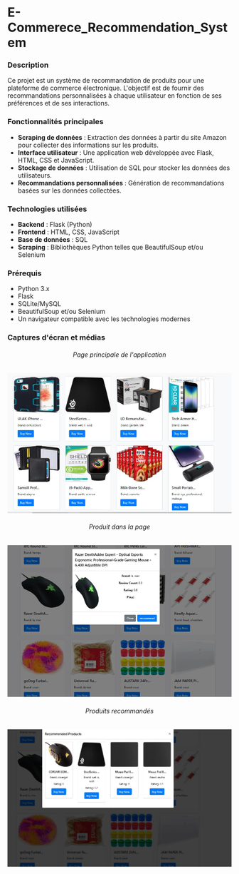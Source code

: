 # E-Commerece_Recommendation_System

### Description
Ce projet est un système de recommandation de produits pour une plateforme de commerce électronique. L'objectif est de fournir des recommandations personnalisées à chaque utilisateur en fonction de ses préférences et de ses interactions.

### Fonctionnalités principales
- **Scraping de données** : Extraction des données à partir du site Amazon pour collecter des informations sur les produits.
- **Interface utilisateur** : Une application web développée avec Flask, HTML, CSS et JavaScript.
- **Stockage de données** : Utilisation de SQL pour stocker les données des utilisateurs.
- **Recommandations personnalisées** : Génération de recommandations basées sur les données collectées.

### Technologies utilisées
- **Backend** : Flask (Python)
- **Frontend** : HTML, CSS, JavaScript
- **Base de données** : SQL
- **Scraping** : Bibliothèques Python telles que BeautifulSoup et/ou Selenium

### Prérequis
- Python 3.x
- Flask
- SQLite/MySQL
- BeautifulSoup et/ou Selenium
- Un navigateur compatible avec les technologies modernes

### Captures d'écran et médias

<div style="text-align: center;">
  <h6>Page principale de l'application</h6>
  <img src="/img/img1.jpg" alt="Page principale de l'application" width="600">
</div>

<div style="text-align: center;">
  <h6>Produit dans la page</h6>
  <img src="/img/img2.jpg" alt="Produit dans la page" width="600">
</div>

<div style="text-align: center;">
  <h6>Produits recommandés</h6>
  <img src="/img/img3.jpg" alt="Produits recommandés" width="600">
</div>




